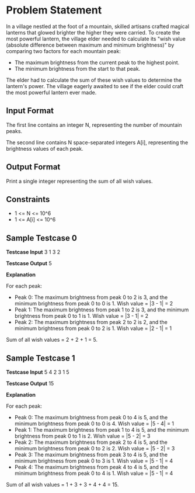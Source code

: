 # Problem Statement

In a village nestled at the foot of a mountain, skilled artisans crafted magical lanterns that glowed brighter the higher they were carried. To create the most powerful lantern, the village elder needed to calculate its "wish value (absolute difference between maximum and minimum brightness)" by comparing two factors for each mountain peak:

- The maximum brightness from the current peak to the highest point.
- The minimum brightness from the start to that peak.

The elder had to calculate the sum of these wish values to determine the lantern's power. The village eagerly awaited to see if the elder could craft the most powerful lantern ever made.

## Input Format

The first line contains an integer N, representing the number of mountain peaks.

The second line contains N space-separated integers A[i], representing the brightness values of each peak.

## Output Format

Print a single integer representing the sum of all wish values.

## Constraints

- 1 <= N <= 10^6
- 1 <= A[i] <= 10^6

## Sample Testcase 0

**Testcase Input**
3
1 3 2

**Testcase Output**
5

**Explanation**

For each peak:

- Peak 0: The maximum brightness from peak 0 to 2 is 3, and the minimum brightness from peak 0 to 0 is 1. Wish value = |3 - 1| = 2
- Peak 1: The maximum brightness from peak 1 to 2 is 3, and the minimum brightness from peak 0 to 1 is 1. Wish value = |3 - 1| = 2
- Peak 2: The maximum brightness from peak 2 to 2 is 2, and the minimum brightness from peak 0 to 2 is 1. Wish value = |2 - 1| = 1

Sum of all wish values = 2 + 2 + 1 = 5.

## Sample Testcase 1

**Testcase Input**
5
4 2 3 1 5

**Testcase Output**
15

**Explanation**

For each peak:

- Peak 0: The maximum brightness from peak 0 to 4 is 5, and the minimum brightness from peak 0 to 0 is 4. Wish value = |5 - 4| = 1
- Peak 1: The maximum brightness from peak 1 to 4 is 5, and the minimum brightness from peak 0 to 1 is 2. Wish value = |5 - 2| = 3
- Peak 2: The maximum brightness from peak 2 to 4 is 5, and the minimum brightness from peak 0 to 2 is 2. Wish value = |5 - 2| = 3
- Peak 3: The maximum brightness from peak 3 to 4 is 5, and the minimum brightness from peak 0 to 3 is 1. Wish value = |5 - 1| = 4
- Peak 4: The maximum brightness from peak 4 to 4 is 5, and the minimum brightness from peak 0 to 4 is 1. Wish value = |5 - 1| = 4

Sum of all wish values = 1 + 3 + 3 + 4 + 4 = 15.